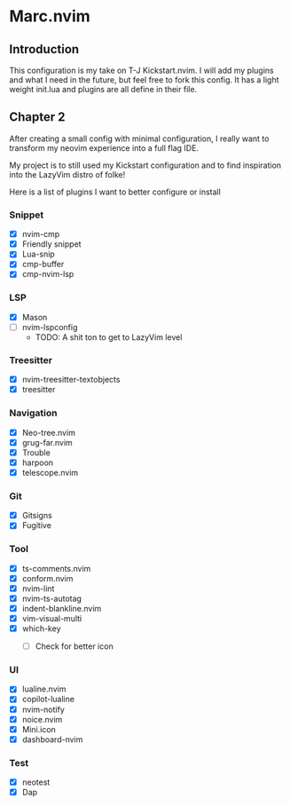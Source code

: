 # Marc.nvim
## Introduction
This configuration is my take on T-J Kickstart.nvim. I will add my plugins and what I need in the future, but feel free to fork this config. It has a light weight init.lua and plugins are all define in their file. 

## Chapter 2 
After creating a small config with minimal configuration, I really want to transform my neovim experience into a full flag IDE.

My project is to still used my Kickstart configuration and to find inspiration into the LazyVim distro of folke!

Here is a list of plugins I want to better configure or install

### Snippet
- [x] nvim-cmp 
- [X] Friendly snippet 
- [X] Lua-snip
- [X] cmp-buffer
- [X] cmp-nvim-lsp

### LSP
- [X] Mason
- [ ] nvim-lspconfig
  - TODO: A shit ton to get to LazyVim level

### Treesitter
- [X] nvim-treesitter-textobjects
- [X] treesitter

### Navigation
- [X] Neo-tree.nvim
- [X] grug-far.nvim
- [X] Trouble
- [X] harpoon
- [X] telescope.nvim

### Git
- [X] Gitsigns
- [X] Fugitive

### Tool
- [X] ts-comments.nvim
- [X] conform.nvim
- [X] nvim-lint
- [X] nvim-ts-autotag
- [X] indent-blankline.nvim
- [X] vim-visual-multi 
- [X] which-key
   - [ ] Check for better icon


### UI
- [X] lualine.nvim
- [X] copilot-lualine
- [X] nvim-notify
- [X] noice.nvim
- [X] Mini.icon
- [X] dashboard-nvim

### Test
- [X] neotest
- [X] Dap
